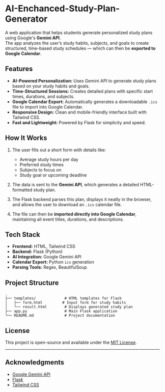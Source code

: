 # AI-Enchanced-Study-Plan-Generator

A web application that helps students generate personalized study plans using Google's **Gemini API**.  
The app analyzes the user’s study habits, subjects, and goals to create structured, time-based study schedules — which can then be **exported to Google Calendar**.


## Features

- **AI-Powered Personalization:** Uses Gemini API to generate study plans based on your study habits and goals.  
- **Time-Structured Sessions:** Creates detailed plans with specific start times, durations, and subjects.  
- **Google Calendar Export:** Automatically generates a downloadable `.ics` file to import into Google Calendar.  
- **Responsive Design:** Clean and mobile-friendly interface built with Tailwind CSS.  
- **Fast and Lightweight:** Powered by Flask for simplicity and speed.


## How It Works

1. The user fills out a short form with details like:
   - Average study hours per day  
   - Preferred study times  
   - Subjects to focus on  
   - Study goal or upcoming deadline  

2. The data is sent to the **Gemini API**, which generates a detailed HTML-formatted study plan.  

3. The Flask backend parses this plan, displays it neatly in the browser, and allows the user to download an `.ics` calendar file.

4. The file can then be **imported directly into Google Calendar**, maintaining all event titles, durations, and descriptions.


## Tech Stack

- **Frontend:** HTML, Tailwind CSS  
- **Backend:** Flask (Python)  
- **AI Integration:** Google Gemini API  
- **Calendar Export:** Python `ics` generation  
- **Parsing Tools:** Regex, BeautifulSoup  


## Project Structure

```
.
├── templates/             # HTML templates for Flask
│   ├── form.html         # Input form for study habits
│   └── result.html        # Displays generated study plan
├── app.py                 # Main Flask application
└── README.md              # Project documentation
```


## License

This project is open-source and available under the [MIT License](LICENSE).

---

## Acknowledgments

- [Google Gemini API](https://ai.google/)  
- [Flask](https://flask.palletsprojects.com/)  
- [Tailwind CSS](https://tailwindcss.com/)
